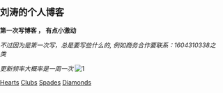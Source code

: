 
## 刘涛的个人博客

**第一次写博客 ， 有点小激动**

*不过因为是第一次写，总是要写些什么的,
例如商务合作要联系：1604310338之类*

*更新频率大概率是一周一次*
![1](http://r.photo.store.qq.com/psb?/V10FTeKj4BGmer/lpP8926ENp4BFo7Rr9W7Gp9jxrNsXiZtRn8U4C.USrE!/r/dDcBAAAAAAAA)


<link rel="style sheet" type="text/css" media="screen" href="screenstyles.css">
 <link rel="icon" href="https://github.com/airmteqiu/airmteqiu.github.io/blob/master/A2.ico?raw=true">
<link rel="stylesheet" href="css/styles.css">
<link rel="stylesheet" href="main2.css">

<link rel="stylesheet" href="main.css">
     <a href="#" class="CardLink                CardLink_Hearts">Hearts</a>
		<a href="#" class="CardLink CardLink_Clubs">Clubs</a>
		<a href="#" class="CardLink CardLink_Spades">Spades</a>
		<a href="#" class="CardLink CardLink_Diamonds">Diamonds</a>
<meta name="viewport" content="width=device-width">
<meta name="viewport" contet="width=device-width,initial-scale=1.0"/>

<html>

<head>
<meta name="viewport" content="width=device-width">
<link rel="stylesheet" href="css/styles.css">
<meta charset="utf-8">
<link rel="style sheet" type="text/css" media="screen" href="screenstyles.css">

<title>刘涛的个人博客 | airmteqiu.github.io</title>

</head>

<style>

body {

    padding:0;

    margin:0;

    overflow:hidden;

	height: 600px;

}

canvas {

    padding:0;

    margin:0;

}

div.btnbg {

    position:fixed;

    left:0;

    top:0;

}

</style>

<body>

<canvas id="sakura"></canvas>

<div class="btnbg">

</div>



<!-- sakura shader -->

<script id="sakura_point_vsh" type="x-shader/x_vertex">

uniform mat4 uProjection;

uniform mat4 uModelview;

uniform vec3 uResolution;

uniform vec3 uOffset;

uniform vec3 uDOF;  //x:focus distance, y:focus radius, z:max radius

uniform vec3 uFade; //x:start distance, y:half distance, z:near fade start



attribute vec3 aPosition;

attribute vec3 aEuler;

attribute vec2 aMisc; //x:size, y:fade



varying vec3 pposition;

varying float psize;

varying float palpha;

varying float pdist;



//varying mat3 rotMat;

varying vec3 normX;

varying vec3 normY;

varying vec3 normZ;

varying vec3 normal;



varying float diffuse;

varying float specular;

varying float rstop;

varying float distancefade;



void main(void) {

    // Projection is based on vertical angle

    vec4 pos = uModelview * vec4(aPosition + uOffset, 1.0);

    gl_Position = uProjection * pos;

    gl_PointSize = aMisc.x * uProjection[1][1] / -pos.z * uResolution.y * 0.5;

    

    pposition = pos.xyz;

    psize = aMisc.x;

    pdist = length(pos.xyz);

    palpha = smoothstep(0.0, 1.0, (pdist - 0.1) / uFade.z);

    

    vec3 elrsn = sin(aEuler);

    vec3 elrcs = cos(aEuler);

    mat3 rotx = mat3(

        1.0, 0.0, 0.0,

        0.0, elrcs.x, elrsn.x,

        0.0, -elrsn.x, elrcs.x

    );

    mat3 roty = mat3(

        elrcs.y, 0.0, -elrsn.y,

        0.0, 1.0, 0.0,

        elrsn.y, 0.0, elrcs.y

    );

    mat3 rotz = mat3(

        elrcs.z, elrsn.z, 0.0, 

        -elrsn.z, elrcs.z, 0.0,

        0.0, 0.0, 1.0

    );

    mat3 rotmat = rotx * roty * rotz;

    normal = rotmat[2];

    

    mat3 trrotm = mat3(

        rotmat[0][0], rotmat[1][0], rotmat[2][0],

        rotmat[0][1], rotmat[1][1], rotmat[2][1],

        rotmat[0][2], rotmat[1][2], rotmat[2][2]

    );

    normX = trrotm[0];

    normY = trrotm[1];

    normZ = trrotm[2];

    

    const vec3 lit = vec3(0.6917144638660746, 0.6917144638660746, -0.20751433915982237);

    

    float tmpdfs = dot(lit, normal);

    if(tmpdfs < 0.0) {

        normal = -normal;

        tmpdfs = dot(lit, normal);

    }

    diffuse = 0.4 + tmpdfs;

    

    vec3 eyev = normalize(-pos.xyz);

    if(dot(eyev, normal) > 0.0) {

        vec3 hv = normalize(eyev + lit);

        specular = pow(max(dot(hv, normal), 0.0), 20.0);

    }

    else {

        specular = 0.0;

    }

    

    rstop = clamp((abs(pdist - uDOF.x) - uDOF.y) / uDOF.z, 0.0, 1.0);

    rstop = pow(rstop, 0.5);

    //-0.69315 = ln(0.5)

    distancefade = min(1.0, exp((uFade.x - pdist) * 0.69315 / uFade.y));

}

</script>

<script id="sakura_point_fsh" type="x-shader/x_fragment">

#ifdef GL_ES

//precision mediump float;

precision highp float;

#endif



uniform vec3 uDOF;  //x:focus distance, y:focus radius, z:max radius

uniform vec3 uFade; //x:start distance, y:half distance, z:near fade start



const vec3 fadeCol = vec3(0.08, 0.03, 0.06);



varying vec3 pposition;

varying float psize;

varying float palpha;

varying float pdist;



//varying mat3 rotMat;

varying vec3 normX;

varying vec3 normY;

varying vec3 normZ;

varying vec3 normal;



varying float diffuse;

varying float specular;

varying float rstop;

varying float distancefade;



float ellipse(vec2 p, vec2 o, vec2 r) {

    vec2 lp = (p - o) / r;

    return length(lp) - 1.0;

}



void main(void) {

    vec3 p = vec3(gl_PointCoord - vec2(0.5, 0.5), 0.0) * 2.0;

    vec3 d = vec3(0.0, 0.0, -1.0);

    float nd = normZ.z; //dot(-normZ, d);

    if(abs(nd) < 0.0001) discard;

    

    float np = dot(normZ, p);

    vec3 tp = p + d * np / nd;

    vec2 coord = vec2(dot(normX, tp), dot(normY, tp));

    

    //angle = 15 degree

    const float flwrsn = 0.258819045102521;

    const float flwrcs = 0.965925826289068;

    mat2 flwrm = mat2(flwrcs, -flwrsn, flwrsn, flwrcs);

    vec2 flwrp = vec2(abs(coord.x), coord.y) * flwrm;

    

    float r;

    if(flwrp.x < 0.0) {

        r = ellipse(flwrp, vec2(0.065, 0.024) * 0.5, vec2(0.36, 0.96) * 0.5);

    }

    else {

        r = ellipse(flwrp, vec2(0.065, 0.024) * 0.5, vec2(0.58, 0.96) * 0.5);

    }

    

    if(r > rstop) discard;

    

    vec3 col = mix(vec3(1.0, 0.8, 0.75), vec3(1.0, 0.9, 0.87), r);

    float grady = mix(0.0, 1.0, pow(coord.y * 0.5 + 0.5, 0.35));

    col *= vec3(1.0, grady, grady);

    col *= mix(0.8, 1.0, pow(abs(coord.x), 0.3));

    col = col * diffuse + specular;

    

    col = mix(fadeCol, col, distancefade);

    

    float alpha = (rstop > 0.001)? (0.5 - r / (rstop * 2.0)) : 1.0;

    alpha = smoothstep(0.0, 1.0, alpha) * palpha;

    

    gl_FragColor = vec4(col * 0.5, alpha);

}

</script>

<!-- effects -->

<script id="fx_common_vsh" type="x-shader/x_vertex">

uniform vec3 uResolution;

attribute vec2 aPosition;



varying vec2 texCoord;

varying vec2 screenCoord;



void main(void) {

    gl_Position = vec4(aPosition, 0.0, 1.0);

    texCoord = aPosition.xy * 0.5 + vec2(0.5, 0.5);

    screenCoord = aPosition.xy * vec2(uResolution.z, 1.0);

}

</script>

<script id="bg_fsh" type="x-shader/x_fragment">

#ifdef GL_ES

//precision mediump float;

precision highp float;

#endif



uniform vec2 uTimes;



varying vec2 texCoord;

varying vec2 screenCoord;



void main(void) {

    vec3 col;

    float c;

    vec2 tmpv = texCoord * vec2(0.8, 1.0) - vec2(0.95, 1.0);

    c = exp(-pow(length(tmpv) * 1.8, 2.0));

    col = mix(vec3(0.02, 0.0, 0.03), vec3(0.96, 0.98, 1.0) * 1.5, c);

    gl_FragColor = vec4(col * 0.5, 1.0);

}

</script>

<script id="fx_brightbuf_fsh" type="x-shader/x_fragment">

#ifdef GL_ES

//precision mediump float;

precision highp float;

#endif

uniform sampler2D uSrc;

uniform vec2 uDelta;



varying vec2 texCoord;

varying vec2 screenCoord;



void main(void) {

    vec4 col = texture2D(uSrc, texCoord);

    gl_FragColor = vec4(col.rgb * 2.0 - vec3(0.5), 1.0);

}

</script>

<script id="fx_dirblur_r4_fsh" type="x-shader/x_fragment">

#ifdef GL_ES

//precision mediump float;

precision highp float;

#endif

uniform sampler2D uSrc;

uniform vec2 uDelta;

uniform vec4 uBlurDir; //dir(x, y), stride(z, w)



varying vec2 texCoord;

varying vec2 screenCoord;



void main(void) {

    vec4 col = texture2D(uSrc, texCoord);

    col = col + texture2D(uSrc, texCoord + uBlurDir.xy * uDelta);

    col = col + texture2D(uSrc, texCoord - uBlurDir.xy * uDelta);

    col = col + texture2D(uSrc, texCoord + (uBlurDir.xy + uBlurDir.zw) * uDelta);

    col = col + texture2D(uSrc, texCoord - (uBlurDir.xy + uBlurDir.zw) * uDelta);

    gl_FragColor = col / 5.0;

}

</script>

<!-- effect fragment shader template -->

<script id="fx_common_fsh" type="x-shader/x_fragment">

#ifdef GL_ES

//precision mediump float;

precision highp float;

#endif

uniform sampler2D uSrc;

uniform vec2 uDelta;



varying vec2 texCoord;

varying vec2 screenCoord;



void main(void) {

    gl_FragColor = texture2D(uSrc, texCoord);

}

</script>

<!-- post processing -->

<script id="pp_final_vsh" type="x-shader/x_vertex">

uniform vec3 uResolution;

attribute vec2 aPosition;

varying vec2 texCoord;

varying vec2 screenCoord;

void main(void) {

    gl_Position = vec4(aPosition, 0.0, 1.0);

    texCoord = aPosition.xy * 0.5 + vec2(0.5, 0.5);

    screenCoord = aPosition.xy * vec2(uResolution.z, 1.0);

}

</script>

<script id="pp_final_fsh" type="x-shader/x_fragment">

#ifdef GL_ES

//precision mediump float;

precision highp float;

#endif

uniform sampler2D uSrc;

uniform sampler2D uBloom;

uniform vec2 uDelta;

varying vec2 texCoord;

varying vec2 screenCoord;

void main(void) {

    vec4 srccol = texture2D(uSrc, texCoord) * 2.0;

    vec4 bloomcol = texture2D(uBloom, texCoord);

    vec4 col;

    col = srccol + bloomcol * (vec4(1.0) + srccol);

    col *= smoothstep(1.0, 0.0, pow(length((texCoord - vec2(0.5)) * 2.0), 1.2) * 0.5);

    col = pow(col, vec4(0.45454545454545)); //(1.0 / 2.2)

    

    gl_FragColor = vec4(col.rgb, 1.0);

    gl_FragColor.a = 1.0;

}

</script>

</body>

<script>

// Utilities

var Vector3 = {};

var Matrix44 = {};

Vector3.create = function(x, y, z) {

    return {'x':x, 'y':y, 'z':z};

};

Vector3.dot = function (v0, v1) {

    return v0.x * v1.x + v0.y * v1.y + v0.z * v1.z;

};

Vector3.cross = function (v, v0, v1) {

    v.x = v0.y * v1.z - v0.z * v1.y;

    v.y = v0.z * v1.x - v0.x * v1.z;

    v.z = v0.x * v1.y - v0.y * v1.x;

};

Vector3.normalize = function (v) {

    var l = v.x * v.x + v.y * v.y + v.z * v.z;

    if(l > 0.00001) {

        l = 1.0 / Math.sqrt(l);

        v.x *= l;

        v.y *= l;

        v.z *= l;

    }

};

Vector3.arrayForm = function(v) {

    if(v.array) {

        v.array[0] = v.x;

        v.array[1] = v.y;

        v.array[2] = v.z;

    }

    else {

        v.array = new Float32Array([v.x, v.y, v.z]);

    }

    return v.array;

};

Matrix44.createIdentity = function () {

    return new Float32Array([1.0, 0.0, 0.0, 0.0, 0.0, 1.0, 0.0, 0.0, 0.0, 0.0, 1.0, 0.0, 0.0, 0.0, 0.0, 1.0]);

};

Matrix44.loadProjection = function (m, aspect, vdeg, near, far) {

    var h = near * Math.tan(vdeg * Math.PI / 180.0 * 0.5) * 2.0;

    var w = h * aspect;

    

    m[0] = 2.0 * near / w;

    m[1] = 0.0;

    m[2] = 0.0;

    m[3] = 0.0;

    

    m[4] = 0.0;

    m[5] = 2.0 * near / h;

    m[6] = 0.0;

    m[7] = 0.0;

    

    m[8] = 0.0;

    m[9] = 0.0;

    m[10] = -(far + near) / (far - near);

    m[11] = -1.0;

    

    m[12] = 0.0;

    m[13] = 0.0;

    m[14] = -2.0 * far * near / (far - near);

    m[15] = 0.0;

};

Matrix44.loadLookAt = function (m, vpos, vlook, vup) {

    var frontv = Vector3.create(vpos.x - vlook.x, vpos.y - vlook.y, vpos.z - vlook.z);

    Vector3.normalize(frontv);

    var sidev = Vector3.create(1.0, 0.0, 0.0);

    Vector3.cross(sidev, vup, frontv);

    Vector3.normalize(sidev);

    var topv = Vector3.create(1.0, 0.0, 0.0);

    Vector3.cross(topv, frontv, sidev);

    Vector3.normalize(topv);

    

    m[0] = sidev.x;

    m[1] = topv.x;

    m[2] = frontv.x;

    m[3] = 0.0;

    

    m[4] = sidev.y;

    m[5] = topv.y;

    m[6] = frontv.y;

    m[7] = 0.0;

    

    m[8] = sidev.z;

    m[9] = topv.z;

    m[10] = frontv.z;

    m[11] = 0.0;

    

    m[12] = -(vpos.x * m[0] + vpos.y * m[4] + vpos.z * m[8]);

    m[13] = -(vpos.x * m[1] + vpos.y * m[5] + vpos.z * m[9]);

    m[14] = -(vpos.x * m[2] + vpos.y * m[6] + vpos.z * m[10]);

    m[15] = 1.0;

};



//

var timeInfo = {

    'start':0, 'prev':0, // Date

    'delta':0, 'elapsed':0 // Number(sec)

};



//

var gl;

var renderSpec = {

    'width':0,

    'height':0,

    'aspect':1,

    'array':new Float32Array(3),

    'halfWidth':0,

    'halfHeight':0,

    'halfArray':new Float32Array(3)

    // and some render targets. see setViewport()

};

renderSpec.setSize = function(w, h) {

    renderSpec.width = w;

    renderSpec.height = h;

    renderSpec.aspect = renderSpec.width / renderSpec.height;

    renderSpec.array[0] = renderSpec.width;

    renderSpec.array[1] = renderSpec.height;

    renderSpec.array[2] = renderSpec.aspect;

    

    renderSpec.halfWidth = Math.floor(w / 2);

    renderSpec.halfHeight = Math.floor(h / 2);

    renderSpec.halfArray[0] = renderSpec.halfWidth;

    renderSpec.halfArray[1] = renderSpec.halfHeight;

    renderSpec.halfArray[2] = renderSpec.halfWidth / renderSpec.halfHeight;

};



function deleteRenderTarget(rt) {

    gl.deleteFramebuffer(rt.frameBuffer);

    gl.deleteRenderbuffer(rt.renderBuffer);

    gl.deleteTexture(rt.texture);

}



function createRenderTarget(w, h) {

    var ret = {

        'width':w,

        'height':h,

        'sizeArray':new Float32Array([w, h, w / h]),

        'dtxArray':new Float32Array([1.0 / w, 1.0 / h])

    };

    ret.frameBuffer = gl.createFramebuffer();

    ret.renderBuffer = gl.createRenderbuffer();

    ret.texture = gl.createTexture();

    

    gl.bindTexture(gl.TEXTURE_2D, ret.texture);

    gl.texImage2D(gl.TEXTURE_2D, 0, gl.RGBA, w, h, 0, gl.RGBA, gl.UNSIGNED_BYTE, null);

    gl.texParameteri(gl.TEXTURE_2D, gl.TEXTURE_WRAP_S, gl.CLAMP_TO_EDGE);

    gl.texParameteri(gl.TEXTURE_2D, gl.TEXTURE_WRAP_T, gl.CLAMP_TO_EDGE);

    gl.texParameteri(gl.TEXTURE_2D, gl.TEXTURE_MAG_FILTER, gl.LINEAR);

    gl.texParameteri(gl.TEXTURE_2D, gl.TEXTURE_MIN_FILTER, gl.LINEAR);

    

    gl.bindFramebuffer(gl.FRAMEBUFFER, ret.frameBuffer);

    gl.framebufferTexture2D(gl.FRAMEBUFFER, gl.COLOR_ATTACHMENT0, gl.TEXTURE_2D, ret.texture, 0);

    

    gl.bindRenderbuffer(gl.RENDERBUFFER, ret.renderBuffer);

    gl.renderbufferStorage(gl.RENDERBUFFER, gl.DEPTH_COMPONENT16, w, h);

    gl.framebufferRenderbuffer(gl.FRAMEBUFFER, gl.DEPTH_ATTACHMENT, gl.RENDERBUFFER, ret.renderBuffer);

    

    gl.bindTexture(gl.TEXTURE_2D, null);

    gl.bindRenderbuffer(gl.RENDERBUFFER, null);

    gl.bindFramebuffer(gl.FRAMEBUFFER, null);

    

    return ret;

}



function compileShader(shtype, shsrc) {

	var retsh = gl.createShader(shtype);

	

	gl.shaderSource(retsh, shsrc);

	gl.compileShader(retsh);

	

	if(!gl.getShaderParameter(retsh, gl.COMPILE_STATUS)) {

		var errlog = gl.getShaderInfoLog(retsh);

		gl.deleteShader(retsh);

		console.error(errlog);

		return null;

	}

	return retsh;

}



function createShader(vtxsrc, frgsrc, uniformlist, attrlist) {

    var vsh = compileShader(gl.VERTEX_SHADER, vtxsrc);

    var fsh = compileShader(gl.FRAGMENT_SHADER, frgsrc);

    

    if(vsh == null || fsh == null) {

        return null;

    }

    

    var prog = gl.createProgram();

    gl.attachShader(prog, vsh);

    gl.attachShader(prog, fsh);

    

    gl.deleteShader(vsh);

    gl.deleteShader(fsh);

    

    gl.linkProgram(prog);

    if (!gl.getProgramParameter(prog, gl.LINK_STATUS)) {

        var errlog = gl.getProgramInfoLog(prog);

        console.error(errlog);

        return null;

    }

    

    if(uniformlist) {

        prog.uniforms = {};

        for(var i = 0; i < uniformlist.length; i++) {

            prog.uniforms[uniformlist[i]] = gl.getUniformLocation(prog, uniformlist[i]);

        }

    }

    

    if(attrlist) {

        prog.attributes = {};

        for(var i = 0; i < attrlist.length; i++) {

            var attr = attrlist[i];

            prog.attributes[attr] = gl.getAttribLocation(prog, attr);

        }

    }

    

    return prog;

}



function useShader(prog) {

    gl.useProgram(prog);

    for(var attr in prog.attributes) {

        gl.enableVertexAttribArray(prog.attributes[attr]);;

    }

}



function unuseShader(prog) {

    for(var attr in prog.attributes) {

        gl.disableVertexAttribArray(prog.attributes[attr]);;

    }

    gl.useProgram(null);

}



/////

var projection = {

    'angle':60,

    'nearfar':new Float32Array([0.1, 100.0]),

    'matrix':Matrix44.createIdentity()

};

var camera = {

    'position':Vector3.create(0, 0, 100),

    'lookat':Vector3.create(0, 0, 0),

    'up':Vector3.create(0, 1, 0),

    'dof':Vector3.create(10.0, 4.0, 8.0),

    'matrix':Matrix44.createIdentity()

};



var pointFlower = {};

var meshFlower = {};

var sceneStandBy = false;



var BlossomParticle = function () {

    this.velocity = new Array(3);

    this.rotation = new Array(3);

    this.position = new Array(3);

    this.euler = new Array(3);

    this.size = 1.0;

    this.alpha = 1.0;

    this.zkey = 0.0;

};



BlossomParticle.prototype.setVelocity = function (vx, vy, vz) {

    this.velocity[0] = vx;

    this.velocity[1] = vy;

    this.velocity[2] = vz;

};



BlossomParticle.prototype.setRotation = function (rx, ry, rz) {

    this.rotation[0] = rx;

    this.rotation[1] = ry;

    this.rotation[2] = rz;

};



BlossomParticle.prototype.setPosition = function (nx, ny, nz) {

    this.position[0] = nx;

    this.position[1] = ny;

    this.position[2] = nz;

};



BlossomParticle.prototype.setEulerAngles = function (rx, ry, rz) {

    this.euler[0] = rx;

    this.euler[1] = ry;

    this.euler[2] = rz;

};



BlossomParticle.prototype.setSize = function (s) {

    this.size = s;

};



BlossomParticle.prototype.update = function (dt, et) {

    this.position[0] += this.velocity[0] * dt;

    this.position[1] += this.velocity[1] * dt;

    this.position[2] += this.velocity[2] * dt;

    

    this.euler[0] += this.rotation[0] * dt;

    this.euler[1] += this.rotation[1] * dt;

    this.euler[2] += this.rotation[2] * dt;

};



function createPointFlowers() {

    // get point sizes

    var prm = gl.getParameter(gl.ALIASED_POINT_SIZE_RANGE);

    renderSpec.pointSize = {'min':prm[0], 'max':prm[1]};

    

    var vtxsrc = document.getElementById("sakura_point_vsh").textContent;

    var frgsrc = document.getElementById("sakura_point_fsh").textContent;

    

    pointFlower.program = createShader(

        vtxsrc, frgsrc,

        ['uProjection', 'uModelview', 'uResolution', 'uOffset', 'uDOF', 'uFade'],

        ['aPosition', 'aEuler', 'aMisc']

    );

    

    useShader(pointFlower.program);

    pointFlower.offset = new Float32Array([0.0, 0.0, 0.0]);

    pointFlower.fader = Vector3.create(0.0, 10.0, 0.0);

    

    // paramerters: velocity[3], rotate[3]

    pointFlower.numFlowers = 1600;

    pointFlower.particles = new Array(pointFlower.numFlowers);

    // vertex attributes {position[3], euler_xyz[3], size[1]}

    pointFlower.dataArray = new Float32Array(pointFlower.numFlowers * (3 + 3 + 2));

    pointFlower.positionArrayOffset = 0;

    pointFlower.eulerArrayOffset = pointFlower.numFlowers * 3;

    pointFlower.miscArrayOffset = pointFlower.numFlowers * 6;

    

    pointFlower.buffer = gl.createBuffer();

    gl.bindBuffer(gl.ARRAY_BUFFER, pointFlower.buffer);

    gl.bufferData(gl.ARRAY_BUFFER, pointFlower.dataArray, gl.DYNAMIC_DRAW);

    gl.bindBuffer(gl.ARRAY_BUFFER, null);

    

    unuseShader(pointFlower.program);

    

    for(var i = 0; i < pointFlower.numFlowers; i++) {

        pointFlower.particles[i] = new BlossomParticle();

    }

}



function initPointFlowers() {

    //area

    pointFlower.area = Vector3.create(20.0, 20.0, 20.0);

    pointFlower.area.x = pointFlower.area.y * renderSpec.aspect;

    

    pointFlower.fader.x = 10.0; //env fade start

    pointFlower.fader.y = pointFlower.area.z; //env fade half

    pointFlower.fader.z = 0.1;  //near fade start

    

    //particles

    var PI2 = Math.PI * 2.0;

    var tmpv3 = Vector3.create(0, 0, 0);

    var tmpv = 0;

    var symmetryrand = function() {return (Math.random() * 2.0 - 1.0);};

    for(var i = 0; i < pointFlower.numFlowers; i++) {

        var tmpprtcl = pointFlower.particles[i];

        

        //velocity

        tmpv3.x = symmetryrand() * 0.3 + 0.8;

        tmpv3.y = symmetryrand() * 0.2 - 1.0;

        tmpv3.z = symmetryrand() * 0.3 + 0.5;

        Vector3.normalize(tmpv3);

        tmpv = 2.0 + Math.random() * 1.0;

        tmpprtcl.setVelocity(tmpv3.x * tmpv, tmpv3.y * tmpv, tmpv3.z * tmpv);

        

        //rotation

        tmpprtcl.setRotation(

            symmetryrand() * PI2 * 0.5,

            symmetryrand() * PI2 * 0.5,

            symmetryrand() * PI2 * 0.5

        );

        

        //position

        tmpprtcl.setPosition(

            symmetryrand() * pointFlower.area.x,

            symmetryrand() * pointFlower.area.y,

            symmetryrand() * pointFlower.area.z

        );

        

        //euler

        tmpprtcl.setEulerAngles(

            Math.random() * Math.PI * 2.0,

            Math.random() * Math.PI * 2.0,

            Math.random() * Math.PI * 2.0

        );

        

        //size

        tmpprtcl.setSize(0.9 + Math.random() * 0.1);

    }

}



function renderPointFlowers() {

    //update

    var PI2 = Math.PI * 2.0;

    var limit = [pointFlower.area.x, pointFlower.area.y, pointFlower.area.z];

    var repeatPos = function (prt, cmp, limit) {

        if(Math.abs(prt.position[cmp]) - prt.size * 0.5 > limit) {

            //out of area

            if(prt.position[cmp] > 0) {

                prt.position[cmp] -= limit * 2.0;

            }

            else {

                prt.position[cmp] += limit * 2.0;

            }

        }

    };

    var repeatEuler = function (prt, cmp) {

        prt.euler[cmp] = prt.euler[cmp] % PI2;

        if(prt.euler[cmp] < 0.0) {

            prt.euler[cmp] += PI2;

        }

    };

    

    for(var i = 0; i < pointFlower.numFlowers; i++) {

        var prtcl = pointFlower.particles[i];

        prtcl.update(timeInfo.delta, timeInfo.elapsed);

        repeatPos(prtcl, 0, pointFlower.area.x);

        repeatPos(prtcl, 1, pointFlower.area.y);

        repeatPos(prtcl, 2, pointFlower.area.z);

        repeatEuler(prtcl, 0);

        repeatEuler(prtcl, 1);

        repeatEuler(prtcl, 2);

        

        prtcl.alpha = 1.0;//(pointFlower.area.z - prtcl.position[2]) * 0.5;

        

        prtcl.zkey = (camera.matrix[2] * prtcl.position[0]

                    + camera.matrix[6] * prtcl.position[1]

                    + camera.matrix[10] * prtcl.position[2]

                    + camera.matrix[14]);

    }

    

    // sort

    pointFlower.particles.sort(function(p0, p1){return p0.zkey - p1.zkey;});

    

    // update data

    var ipos = pointFlower.positionArrayOffset;

    var ieuler = pointFlower.eulerArrayOffset;

    var imisc = pointFlower.miscArrayOffset;

    for(var i = 0; i < pointFlower.numFlowers; i++) {

        var prtcl = pointFlower.particles[i];

        pointFlower.dataArray[ipos] = prtcl.position[0];

        pointFlower.dataArray[ipos + 1] = prtcl.position[1];

        pointFlower.dataArray[ipos + 2] = prtcl.position[2];

        ipos += 3;

        pointFlower.dataArray[ieuler] = prtcl.euler[0];

        pointFlower.dataArray[ieuler + 1] = prtcl.euler[1];

        pointFlower.dataArray[ieuler + 2] = prtcl.euler[2];

        ieuler += 3;

        pointFlower.dataArray[imisc] = prtcl.size;

        pointFlower.dataArray[imisc + 1] = prtcl.alpha;

        imisc += 2;

    }

    

    //draw

    gl.enable(gl.BLEND);

    //gl.disable(gl.DEPTH_TEST);

    gl.blendFunc(gl.SRC_ALPHA, gl.ONE_MINUS_SRC_ALPHA);

    

    var prog = pointFlower.program;

    useShader(prog);

    

    gl.uniformMatrix4fv(prog.uniforms.uProjection, false, projection.matrix);

    gl.uniformMatrix4fv(prog.uniforms.uModelview, false, camera.matrix);

    gl.uniform3fv(prog.uniforms.uResolution, renderSpec.array);

    gl.uniform3fv(prog.uniforms.uDOF, Vector3.arrayForm(camera.dof));

    gl.uniform3fv(prog.uniforms.uFade, Vector3.arrayForm(pointFlower.fader));

    

    gl.bindBuffer(gl.ARRAY_BUFFER, pointFlower.buffer);

    gl.bufferData(gl.ARRAY_BUFFER, pointFlower.dataArray, gl.DYNAMIC_DRAW);

    

    gl.vertexAttribPointer(prog.attributes.aPosition, 3, gl.FLOAT, false, 0, pointFlower.positionArrayOffset * Float32Array.BYTES_PER_ELEMENT);

    gl.vertexAttribPointer(prog.attributes.aEuler, 3, gl.FLOAT, false, 0, pointFlower.eulerArrayOffset * Float32Array.BYTES_PER_ELEMENT);

    gl.vertexAttribPointer(prog.attributes.aMisc, 2, gl.FLOAT, false, 0, pointFlower.miscArrayOffset * Float32Array.BYTES_PER_ELEMENT);

    

    // doubler

    for(var i = 1; i < 2; i++) {

        var zpos = i * -2.0;

        pointFlower.offset[0] = pointFlower.area.x * -1.0;

        pointFlower.offset[1] = pointFlower.area.y * -1.0;

        pointFlower.offset[2] = pointFlower.area.z * zpos;

        gl.uniform3fv(prog.uniforms.uOffset, pointFlower.offset);

        gl.drawArrays(gl.POINT, 0, pointFlower.numFlowers);

        

        pointFlower.offset[0] = pointFlower.area.x * -1.0;

        pointFlower.offset[1] = pointFlower.area.y *  1.0;

        pointFlower.offset[2] = pointFlower.area.z * zpos;

        gl.uniform3fv(prog.uniforms.uOffset, pointFlower.offset);

        gl.drawArrays(gl.POINT, 0, pointFlower.numFlowers);

        

        pointFlower.offset[0] = pointFlower.area.x *  1.0;

        pointFlower.offset[1] = pointFlower.area.y * -1.0;

        pointFlower.offset[2] = pointFlower.area.z * zpos;

        gl.uniform3fv(prog.uniforms.uOffset, pointFlower.offset);

        gl.drawArrays(gl.POINT, 0, pointFlower.numFlowers);

        

        pointFlower.offset[0] = pointFlower.area.x *  1.0;

        pointFlower.offset[1] = pointFlower.area.y *  1.0;

        pointFlower.offset[2] = pointFlower.area.z * zpos;

        gl.uniform3fv(prog.uniforms.uOffset, pointFlower.offset);

        gl.drawArrays(gl.POINT, 0, pointFlower.numFlowers);

    }

    

    //main

    pointFlower.offset[0] = 0.0;

    pointFlower.offset[1] = 0.0;

    pointFlower.offset[2] = 0.0;

    gl.uniform3fv(prog.uniforms.uOffset, pointFlower.offset);

    gl.drawArrays(gl.POINT, 0, pointFlower.numFlowers);

    

    gl.bindBuffer(gl.ARRAY_BUFFER, null);

    unuseShader(prog);

    

    gl.enable(gl.DEPTH_TEST);

    gl.disable(gl.BLEND);

}



// effects

//common util

function createEffectProgram(vtxsrc, frgsrc, exunifs, exattrs) {

    var ret = {};

    var unifs = ['uResolution', 'uSrc', 'uDelta'];

    if(exunifs) {

        unifs = unifs.concat(exunifs);

    }

    var attrs = ['aPosition'];

    if(exattrs) {

        attrs = attrs.concat(exattrs);

    }

    

    ret.program = createShader(vtxsrc, frgsrc, unifs, attrs);

    useShader(ret.program);

    

    ret.dataArray = new Float32Array([

        -1.0, -1.0,

         1.0, -1.0,

        -1.0,  1.0,

         1.0,  1.0

    ]);

    ret.buffer = gl.createBuffer();

    gl.bindBuffer(gl.ARRAY_BUFFER, ret.buffer);

    gl.bufferData(gl.ARRAY_BUFFER, ret.dataArray, gl.STATIC_DRAW);

    

    gl.bindBuffer(gl.ARRAY_BUFFER, null);

    unuseShader(ret.program);

    

    return ret;

}



// basic usage

// useEffect(prog, srctex({'texture':texid, 'dtxArray':(f32)[dtx, dty]})); //basic initialize

// gl.uniform**(...); //additional uniforms

// drawEffect()

// unuseEffect(prog)

// TEXTURE0 makes src

function useEffect(fxobj, srctex) {

    var prog = fxobj.program;

    useShader(prog);

    gl.uniform3fv(prog.uniforms.uResolution, renderSpec.array);

    

    if(srctex != null) {

        gl.uniform2fv(prog.uniforms.uDelta, srctex.dtxArray);

        gl.uniform1i(prog.uniforms.uSrc, 0);

        

        gl.activeTexture(gl.TEXTURE0);

        gl.bindTexture(gl.TEXTURE_2D, srctex.texture);

    }

}

function drawEffect(fxobj) {

    gl.bindBuffer(gl.ARRAY_BUFFER, fxobj.buffer);

    gl.vertexAttribPointer(fxobj.program.attributes.aPosition, 2, gl.FLOAT, false, 0, 0);

    gl.drawArrays(gl.TRIANGLE_STRIP, 0, 4);

}

function unuseEffect(fxobj) {

    unuseShader(fxobj.program);

}



var effectLib = {};

function createEffectLib() {

    

    var vtxsrc, frgsrc;

    //common

    var cmnvtxsrc = document.getElementById("fx_common_vsh").textContent;

    

    //background

    frgsrc = document.getElementById("bg_fsh").textContent;

    effectLib.sceneBg = createEffectProgram(cmnvtxsrc, frgsrc, ['uTimes'], null);

    

    // make brightpixels buffer

    frgsrc = document.getElementById("fx_brightbuf_fsh").textContent;

    effectLib.mkBrightBuf = createEffectProgram(cmnvtxsrc, frgsrc, null, null);

    

    // direction blur

    frgsrc = document.getElementById("fx_dirblur_r4_fsh").textContent;

    effectLib.dirBlur = createEffectProgram(cmnvtxsrc, frgsrc, ['uBlurDir'], null);

    

    //final composite

    vtxsrc = document.getElementById("pp_final_vsh").textContent;

    frgsrc = document.getElementById("pp_final_fsh").textContent;

    effectLib.finalComp = createEffectProgram(vtxsrc, frgsrc, ['uBloom'], null);

}



// background

function createBackground() {

    //console.log("create background");

}

function initBackground() {

    //console.log("init background");

}

function renderBackground() {

    gl.disable(gl.DEPTH_TEST);

    

    useEffect(effectLib.sceneBg, null);

    gl.uniform2f(effectLib.sceneBg.program.uniforms.uTimes, timeInfo.elapsed, timeInfo.delta);

    drawEffect(effectLib.sceneBg);

    unuseEffect(effectLib.sceneBg);

    

    gl.enable(gl.DEPTH_TEST);

}



// post process

var postProcess = {};

function createPostProcess() {

    //console.log("create post process");

}

function initPostProcess() {

    //console.log("init post process");

}



function renderPostProcess() {

    gl.enable(gl.TEXTURE_2D);

    gl.disable(gl.DEPTH_TEST);

    var bindRT = function (rt, isclear) {

        gl.bindFramebuffer(gl.FRAMEBUFFER, rt.frameBuffer);

        gl.viewport(0, 0, rt.width, rt.height);

        if(isclear) {

            gl.clearColor(0, 0, 0, 0);

            gl.clear(gl.COLOR_BUFFER_BIT | gl.DEPTH_BUFFER_BIT);

        }

    };

    

    //make bright buff

    bindRT(renderSpec.wHalfRT0, true);

    useEffect(effectLib.mkBrightBuf, renderSpec.mainRT);

    drawEffect(effectLib.mkBrightBuf);

    unuseEffect(effectLib.mkBrightBuf);

    

    // make bloom

    for(var i = 0; i < 2; i++) {

        var p = 1.5 + 1 * i;

        var s = 2.0 + 1 * i;

        bindRT(renderSpec.wHalfRT1, true);

        useEffect(effectLib.dirBlur, renderSpec.wHalfRT0);

        gl.uniform4f(effectLib.dirBlur.program.uniforms.uBlurDir, p, 0.0, s, 0.0);

        drawEffect(effectLib.dirBlur);

        unuseEffect(effectLib.dirBlur);

        

        bindRT(renderSpec.wHalfRT0, true);

        useEffect(effectLib.dirBlur, renderSpec.wHalfRT1);

        gl.uniform4f(effectLib.dirBlur.program.uniforms.uBlurDir, 0.0, p, 0.0, s);

        drawEffect(effectLib.dirBlur);

        unuseEffect(effectLib.dirBlur);

    }

    

    //display

    gl.bindFramebuffer(gl.FRAMEBUFFER, null);

    gl.viewport(0, 0, renderSpec.width, renderSpec.height);

    gl.clear(gl.COLOR_BUFFER_BIT | gl.DEPTH_BUFFER_BIT);

    

    useEffect(effectLib.finalComp, renderSpec.mainRT);

    gl.uniform1i(effectLib.finalComp.program.uniforms.uBloom, 1);

    gl.activeTexture(gl.TEXTURE1);

    gl.bindTexture(gl.TEXTURE_2D, renderSpec.wHalfRT0.texture);

    drawEffect(effectLib.finalComp);

    unuseEffect(effectLib.finalComp);

    

    gl.enable(gl.DEPTH_TEST);

}



/////

var SceneEnv = {};

function createScene() {

    createEffectLib();

    createBackground();

    createPointFlowers();

    createPostProcess();

    sceneStandBy = true;

}



function initScene() {

    initBackground();

    initPointFlowers();

    initPostProcess();

    

    //camera.position.z = 17.320508;

    camera.position.z = pointFlower.area.z + projection.nearfar[0];

    projection.angle = Math.atan2(pointFlower.area.y, camera.position.z + pointFlower.area.z) * 180.0 / Math.PI * 2.0;

    Matrix44.loadProjection(projection.matrix, renderSpec.aspect, projection.angle, projection.nearfar[0], projection.nearfar[1]);

}



function renderScene() {

    //draw

    Matrix44.loadLookAt(camera.matrix, camera.position, camera.lookat, camera.up);

    

    gl.enable(gl.DEPTH_TEST);

    

    //gl.bindFramebuffer(gl.FRAMEBUFFER, null);

    gl.bindFramebuffer(gl.FRAMEBUFFER, renderSpec.mainRT.frameBuffer);

    gl.viewport(0, 0, renderSpec.mainRT.width, renderSpec.mainRT.height);

    gl.clearColor(0.005, 0, 0.05, 0);

    gl.clear(gl.COLOR_BUFFER_BIT | gl.DEPTH_BUFFER_BIT);

    

    renderBackground();

    renderPointFlowers();

    renderPostProcess();

}



/////

function onResize(e) {

    makeCanvasFullScreen(document.getElementById("sakura"));

    setViewports();

    if(sceneStandBy) {

        initScene();

    }

}



function setViewports() {

    renderSpec.setSize(gl.canvas.width, gl.canvas.height);

    

    gl.clearColor(0.2, 0.2, 0.5, 1.0);

    gl.viewport(0, 0, renderSpec.width, renderSpec.height);

    

    var rtfunc = function (rtname, rtw, rth) {

        var rt = renderSpec[rtname];

        if(rt) deleteRenderTarget(rt);

        renderSpec[rtname] = createRenderTarget(rtw, rth);

    };

    rtfunc('mainRT', renderSpec.width, renderSpec.height);

    rtfunc('wFullRT0', renderSpec.width, renderSpec.height);

    rtfunc('wFullRT1', renderSpec.width, renderSpec.height);

    rtfunc('wHalfRT0', renderSpec.halfWidth, renderSpec.halfHeight);

    rtfunc('wHalfRT1', renderSpec.halfWidth, renderSpec.halfHeight);

}



function render() {

    renderScene();

}



var animating = true;

function toggleAnimation(elm) {

    animating ^= true;

    if(animating) animate();

    if(elm) {

        elm.innerHTML = animating? "Stop":"Start";

    }

}



function stepAnimation() {

    if(!animating) animate();

}



function animate() {

    var curdate = new Date();

    timeInfo.elapsed = (curdate - timeInfo.start) / 1000.0;

    timeInfo.delta = (curdate - timeInfo.prev) / 1000.0;

    timeInfo.prev = curdate;

    

    if(animating) requestAnimationFrame(animate);

    render();

}



function makeCanvasFullScreen(canvas) {

    var b = document.body;

	var d = document.documentElement;

	fullw = Math.max(b.clientWidth , b.scrollWidth, d.scrollWidth, d.clientWidth);

	fullh = Math.max(b.clientHeight , b.scrollHeight, d.scrollHeight, d.clientHeight);

	canvas.width = fullw;

	canvas.height = fullh;

}



window.addEventListener('load', function(e) {

    var canvas = document.getElementById("sakura");

    try {

        makeCanvasFullScreen(canvas);

        gl = canvas.getContext('experimental-webgl');

    } catch(e) {

        alert("WebGL not supported." + e);

        console.error(e);

        return;

    }

    

    window.addEventListener('resize', onResize);

    

    setViewports();

    createScene();

    initScene();

    

    timeInfo.start = new Date();

    timeInfo.prev = timeInfo.start;

    animate();

});



//set window.requestAnimationFrame

(function (w, r) {

    w['r'+r] = w['r'+r] || w['webkitR'+r] || w['mozR'+r] || w['msR'+r] || w['oR'+r] || function(c){ w.setTimeout(c, 1000 / 60); };

})(window, 'equestAnimationFrame');

</script>
</html>

